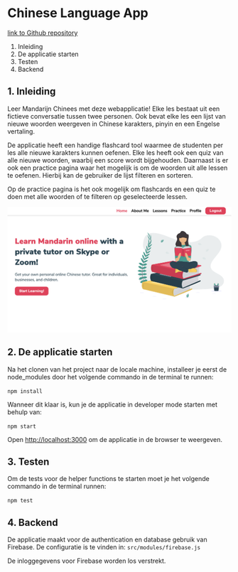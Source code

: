 # Chinese Language App

[link to Github repository](https://github.com/meisterAlmer/chinese-app)

1. Inleiding
2. De applicatie starten
3. Testen
4. Backend

## 1. Inleiding

Leer Mandarijn Chinees met deze webapplicatie! Elke les bestaat uit een fictieve conversatie tussen twee personen. Ook bevat elke les een lijst van nieuwe woorden weergeven in Chinese karakters, pinyin en een Engelse vertaling.

De applicatie heeft een handige flashcard tool waarmee de studenten per les alle nieuwe karakters kunnen oefenen. Elke les heeft ook een quiz van alle nieuwe woorden, waarbij een score wordt bijgehouden. Daarnaast is er ook een practice pagina waar het mogelijk is om de woorden uit alle lessen te oefenen. Hierbij kan de gebruiker de lijst filteren en sorteren.

Op de practice pagina is het ook mogelijk om flashcards en een quiz te doen met alle woorden of te filteren op geselecteerde lessen.

![Chinese Language App](src/assets/screenshot.png)

## 2. De applicatie starten

Na het clonen van het project naar de locale machine, installeer je eerst de node_modules door het volgende commando in de terminal te runnen:

`npm install`

Wanneer dit klaar is, kun je de applicatie in developer mode starten met behulp van:

`npm start`

Open [http://localhost:3000](http://localhost:3000) om de applicatie in de browser te weergeven.

## 3. Testen

Om de tests voor de helper functions te starten moet je het volgende commando in de terminal runnen:

`npm test`

## 4. Backend

De applicatie maakt voor de authentication en database gebruik van Firebase. De configuratie is te vinden in:
`src/modules/firebase.js`

De inloggegevens voor Firebase worden los verstrekt.

